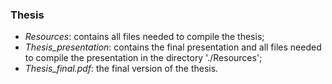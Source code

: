 ### Thesis

- _Resources_: contains all files needed to compile the thesis;
- _Thesis_presentation_: contains the final presentation and all files needed to compile the presentation in the directory './Resources';
- _Thesis_final.pdf_: the final version of the thesis.
